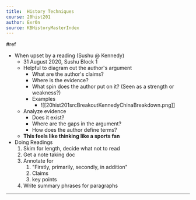 ```yaml
---
title:  History Techniques
course: 20hist201
author: Exr0n
source: KBHistoryMasterIndex
---
```

#ref

- When upset by a reading (Sushu @ Kennedy)
	- 31 August 2020, Sushu Block 1
	- Helpful to diagram out the author's argument	
		- What are the author's claims?
		- Where is the evidence?
		- What spin does the author put on it? (Seen as a strength or weakness?)
		- Examples
			- ![[20hist201srcBreakoutKennedyChinaBreakdown.png]]
	- Analyze evidence
		- Does it exist?
		- Where are the gaps in the argument?
		- How does the author define terms?
	- **This feels like thinking like a sports fan**
- Doing Readings
	1. Skim for length, decide what not to read
	2. Get a note taking doc 
	3. Annotate for
		1. "Firstly, primarily, secondly, in addition"
		2. Claims
		3. key points
	4. Write summary phrases for paragraphs

---
